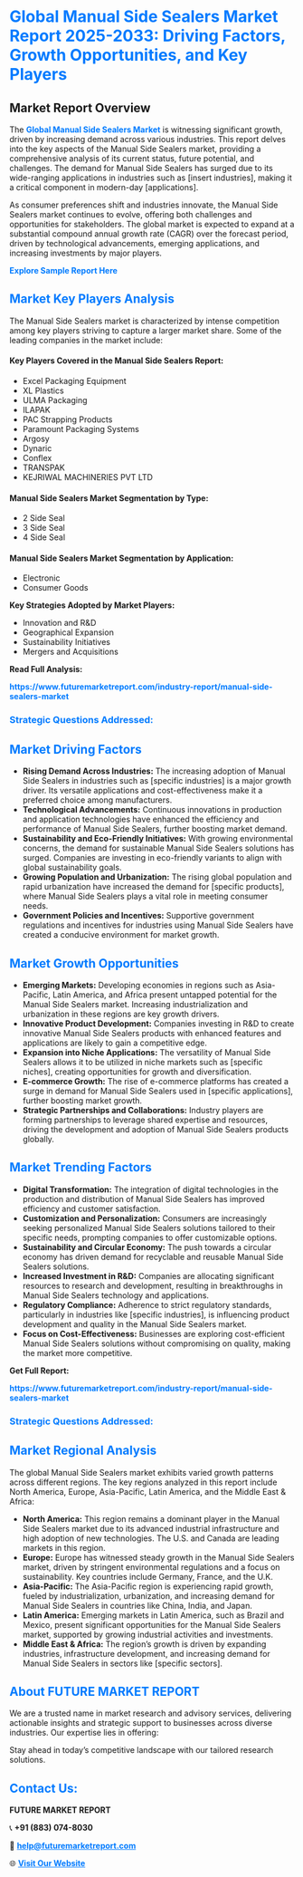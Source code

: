 <h1 style="color: #007BFF;">Global Manual Side Sealers Market Report 2025-2033: Driving Factors, Growth Opportunities, and Key Players</h1>

<section id="overview">
<h2>Market Report Overview</h2>
<p>The <a href="https://www.futuremarketreport.com/industry-report/manual-side-sealers-market" style="color: #007BFF; text-decoration: none;"><strong>Global Manual Side Sealers Market</strong></a> is witnessing significant growth, driven by increasing demand across various industries. This report delves into the key aspects of the Manual Side Sealers market, providing a comprehensive analysis of its current status, future potential, and challenges. The demand for Manual Side Sealers has surged due to its wide-ranging applications in industries such as [insert industries], making it a critical component in modern-day [applications].</p>
<p>As consumer preferences shift and industries innovate, the Manual Side Sealers market continues to evolve, offering both challenges and opportunities for stakeholders. The global market is expected to expand at a substantial compound annual growth rate (CAGR) over the forecast period, driven by technological advancements, emerging applications, and increasing investments by major players.</p>
</section>

<section id="overview">
<p><a href="https://www.futuremarketreport.com/request-sample/reportId=42438" style="color: #007BFF; text-decoration: none;"><strong>Explore Sample Report Here</strong></a></p>
</section>

<section id="key-players">
<h2 style="color: #007BFF;">Market Key Players Analysis</h2>
<p>The Manual Side Sealers market is characterized by intense competition among key players striving to capture a larger market share. Some of the leading companies in the market include:</p>
<h4>Key Players Covered in the Manual Side Sealers Report:</h4>
<ul><li>Excel Packaging Equipment</li><li>XL Plastics</li><li>ULMA Packaging</li><li>ILAPAK</li><li>PAC Strapping Products</li><li>Paramount Packaging Systems</li><li>Argosy</li><li>Dynaric</li><li>Conflex</li><li>TRANSPAK</li><li>KEJRIWAL MACHINERIES PVT LTD</li></ul>
<h4>Manual Side Sealers Market Segmentation by Type:</h4>
<ul><li>2 Side Seal</li><li>3 Side Seal</li><li>4 Side Seal</li></ul>

<h4>Manual Side Sealers Market Segmentation by Application:</h4>
<ul><li>Electronic</li><li>Consumer Goods</li></ul>
<p><strong>Key Strategies Adopted by Market Players:</strong></p>
<ul>
<li>Innovation and R&D</li>
<li>Geographical Expansion</li>
<li>Sustainability Initiatives</li>
<li>Mergers and Acquisitions</li>
</ul>
</section>

<section>
<p><strong>Read Full Analysis: </strong></p><a href="https://www.futuremarketreport.com/industry-report/manual-side-sealers-market" style="color: #007BFF; text-decoration: none;"><strong>https://www.futuremarketreport.com/industry-report/manual-side-sealers-market</strong></a>
<h3 style="color: #007BFF;">Strategic Questions Addressed:</h3>
</section>

<section id="driving-factors">
<h2 style="color: #007BFF;">Market Driving Factors</h2>
<ul>
<li><strong>Rising Demand Across Industries:</strong> The increasing adoption of Manual Side Sealers in industries such as [specific industries] is a major growth driver. Its versatile applications and cost-effectiveness make it a preferred choice among manufacturers.</li>
<li><strong>Technological Advancements:</strong> Continuous innovations in production and application technologies have enhanced the efficiency and performance of Manual Side Sealers, further boosting market demand.</li>
<li><strong>Sustainability and Eco-Friendly Initiatives:</strong> With growing environmental concerns, the demand for sustainable Manual Side Sealers solutions has surged. Companies are investing in eco-friendly variants to align with global sustainability goals.</li>
<li><strong>Growing Population and Urbanization:</strong> The rising global population and rapid urbanization have increased the demand for [specific products], where Manual Side Sealers plays a vital role in meeting consumer needs.</li>
<li><strong>Government Policies and Incentives:</strong> Supportive government regulations and incentives for industries using Manual Side Sealers have created a conducive environment for market growth.</li>
</ul>
</section>

<section id="growth-opportunities">
<h2 style="color: #007BFF;">Market Growth Opportunities</h2>
<ul>
<li><strong>Emerging Markets:</strong> Developing economies in regions such as Asia-Pacific, Latin America, and Africa present untapped potential for the Manual Side Sealers market. Increasing industrialization and urbanization in these regions are key growth drivers.</li>
<li><strong>Innovative Product Development:</strong> Companies investing in R&D to create innovative Manual Side Sealers products with enhanced features and applications are likely to gain a competitive edge.</li>
<li><strong>Expansion into Niche Applications:</strong> The versatility of Manual Side Sealers allows it to be utilized in niche markets such as [specific niches], creating opportunities for growth and diversification.</li>
<li><strong>E-commerce Growth:</strong> The rise of e-commerce platforms has created a surge in demand for Manual Side Sealers used in [specific applications], further boosting market growth.</li>
<li><strong>Strategic Partnerships and Collaborations:</strong> Industry players are forming partnerships to leverage shared expertise and resources, driving the development and adoption of Manual Side Sealers products globally.</li>
</ul>
</section>

<section id="trending-factors">
<h2 style="color: #007BFF;">Market Trending Factors</h2>
<ul>
<li><strong>Digital Transformation:</strong> The integration of digital technologies in the production and distribution of Manual Side Sealers has improved efficiency and customer satisfaction.</li>
<li><strong>Customization and Personalization:</strong> Consumers are increasingly seeking personalized Manual Side Sealers solutions tailored to their specific needs, prompting companies to offer customizable options.</li>
<li><strong>Sustainability and Circular Economy:</strong> The push towards a circular economy has driven demand for recyclable and reusable Manual Side Sealers solutions.</li>
<li><strong>Increased Investment in R&D:</strong> Companies are allocating significant resources to research and development, resulting in breakthroughs in Manual Side Sealers technology and applications.</li>
<li><strong>Regulatory Compliance:</strong> Adherence to strict regulatory standards, particularly in industries like [specific industries], is influencing product development and quality in the Manual Side Sealers market.</li>
<li><strong>Focus on Cost-Effectiveness:</strong> Businesses are exploring cost-efficient Manual Side Sealers solutions without compromising on quality, making the market more competitive.</li>
</ul>
</section>

<section>
<p><strong>Get Full Report: </strong></p><a href="https://www.futuremarketreport.com/industry-report/manual-side-sealers-market" style="color: #007BFF; text-decoration: none;"><strong>https://www.futuremarketreport.com/industry-report/manual-side-sealers-market</strong></a>
<h3 style="color: #007BFF;">Strategic Questions Addressed:</h3>
</section>


<section id="regional-analysis">
<h2 style="color: #007BFF;">Market Regional Analysis</h2>
<p>The global Manual Side Sealers market exhibits varied growth patterns across different regions. The key regions analyzed in this report include North America, Europe, Asia-Pacific, Latin America, and the Middle East & Africa:</p>
<ul>
<li><strong>North America:</strong> This region remains a dominant player in the Manual Side Sealers market due to its advanced industrial infrastructure and high adoption of new technologies. The U.S. and Canada are leading markets in this region.</li>
<li><strong>Europe:</strong> Europe has witnessed steady growth in the Manual Side Sealers market, driven by stringent environmental regulations and a focus on sustainability. Key countries include Germany, France, and the U.K.</li>
<li><strong>Asia-Pacific:</strong> The Asia-Pacific region is experiencing rapid growth, fueled by industrialization, urbanization, and increasing demand for Manual Side Sealers in countries like China, India, and Japan.</li>
<li><strong>Latin America:</strong> Emerging markets in Latin America, such as Brazil and Mexico, present significant opportunities for the Manual Side Sealers market, supported by growing industrial activities and investments.</li>
<li><strong>Middle East & Africa:</strong> The region’s growth is driven by expanding industries, infrastructure development, and increasing demand for Manual Side Sealers in sectors like [specific sectors].</li>
</ul>
</section>

<footer>
<h2 style="color: #007BFF;">About FUTURE MARKET REPORT</h2>
<p>We are a trusted name in market research and advisory services, delivering actionable insights and strategic support to businesses across diverse industries. Our expertise lies in offering:</p>

<p>Stay ahead in today’s competitive landscape with our tailored research solutions.</p>

<h2 style="color: #007BFF;">Contact Us:</h2>
<p><strong>FUTURE MARKET REPORT</strong></p>
<p>📞 <strong>+91 (883) 074-8030</strong></p>
<p>📧 <strong><a href="mailto:help@futuremarketreport.com" style="color: #007BFF;">help@futuremarketreport.com</a></strong></p>
<p>🌐 <strong><a href="https://www.futuremarketreport.com/" style="color: #007BFF;">Visit Our Website</a></strong></p>
</footer>